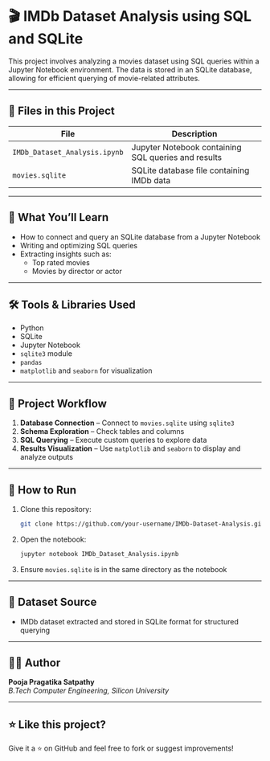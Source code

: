 
# 🎬 IMDb Dataset Analysis using SQL and SQLite

This project involves analyzing a movies dataset using SQL queries within a Jupyter Notebook environment. The data is stored in an SQLite database, allowing for efficient querying of movie-related attributes.

---

## 📂 Files in this Project

| File                        | Description                                  |
|-----------------------------|----------------------------------------------|
| `IMDb_Dataset_Analysis.ipynb` | Jupyter Notebook containing SQL queries and results |
| `movies.sqlite`             | SQLite database file containing IMDb data    |

---

## 🧠 What You’ll Learn
- How to connect and query an SQLite database from a Jupyter Notebook
- Writing and optimizing SQL queries
- Extracting insights such as:
  - Top rated movies
  - Movies by director or actor

---

## 🛠️ Tools & Libraries Used
- Python
- SQLite
- Jupyter Notebook
- `sqlite3` module
- `pandas`
- `matplotlib` and `seaborn` for visualization

---

## 🧪 Project Workflow
1. **Database Connection** – Connect to `movies.sqlite` using `sqlite3`
2. **Schema Exploration** – Check tables and columns
3. **SQL Querying** – Execute custom queries to explore data
4. **Results Visualization** – Use `matplotlib` and `seaborn` to display and analyze outputs

---

## 🚀 How to Run
1. Clone this repository:
   ```bash
   git clone https://github.com/your-username/IMDb-Dataset-Analysis.git
   ```
2. Open the notebook:
   ```bash
   jupyter notebook IMDb_Dataset_Analysis.ipynb
   ```
3. Ensure `movies.sqlite` is in the same directory as the notebook

---

## 📌 Dataset Source
- IMDb dataset extracted and stored in SQLite format for structured querying

---

## 👩‍💻 Author
**Pooja Pragatika Satpathy**  
*B.Tech Computer Engineering, Silicon University*

---

## ⭐️ Like this project?
Give it a ⭐ on GitHub and feel free to fork or suggest improvements!
